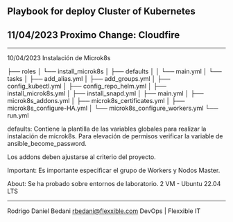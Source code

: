 Playbook for deploy Cluster of Kubernetes
---
11/04/2023
Proximo Change: Cloudfire
---



---
10/04/2023
Instalación de Microk8s

├── roles
│   └── install_microk8s
│       ├── defaults
│       │   └── main.yml
│       └── tasks
│           ├── add_alias.yml
│           ├── add_groups.yml
│           ├── config_kubectl.yml
│           ├── config_repo_helm.yml
│           ├── install_microk8s.yml
│           ├── install_snapd.yml
│           ├── main.yml
│           ├── microk8s_addons.yml
│           ├── microk8s_certificates.yml
│           ├── microk8s_configure-HA.yml
│           └── microk8s_configure_workers.yml
└── run.yml

defaults:
Contiene la plantilla de las variables globales para realizar la instalación de microk8s.
Para elevación de permisos verificar la variable de ansible_become_password.

Los addons deben ajustarse al criterio del proyecto.

Important:
Es importante especificar el grupo de Workers y Nodos Master.

About:
Se ha probado sobre entornos de laboratorio.
2 VM - Ubuntu 22.04 LTS

--------


Rodrigo Daniel Bedani
rbedani@flexxible.com
DevOps | Flexxible IT
